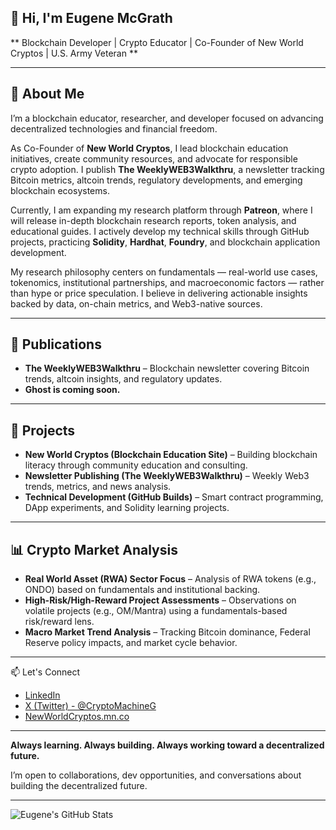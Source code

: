 ## 👋 Hi, I'm Eugene McGrath

** Blockchain Developer | Crypto Educator | Co-Founder of New World Cryptos | U.S. Army Veteran **

---

## 🧠 About Me

I’m a blockchain educator, researcher, and developer focused on advancing decentralized technologies and financial freedom.

As Co-Founder of **New World Cryptos**, I lead blockchain education initiatives, create community resources, and advocate for responsible crypto adoption. I publish **The WeeklyWEB3Walkthru**, a newsletter tracking Bitcoin metrics, altcoin trends, regulatory developments, and emerging blockchain ecosystems.

Currently, I am expanding my research platform through **Patreon**, where I will release in-depth blockchain research reports, token analysis, and educational guides. I actively develop my technical skills through GitHub projects, practicing **Solidity**, **Hardhat**, **Foundry**, and blockchain application development.

My research philosophy centers on fundamentals — real-world use cases, tokenomics, institutional partnerships, and macroeconomic factors — rather than hype or price speculation. I believe in delivering actionable insights backed by data, on-chain metrics, and Web3-native sources.

---

## 📝 Publications
- **The WeeklyWEB3Walkthru** – Blockchain newsletter covering Bitcoin trends, altcoin insights, and regulatory updates.
- **Ghost is coming soon.** 
<!-- - **Patreon Research Series** *(Coming Soon)* – Deep-dive blockchain research reports and sector analysis. -->

---

## 🚀 Projects
- **New World Cryptos (Blockchain Education Site)** – Building blockchain literacy through community education and consulting.
- **Newsletter Publishing (The WeeklyWEB3Walkthru)** – Weekly Web3 trends, metrics, and news analysis.
- **Technical Development (GitHub Builds)** – Smart contract programming, DApp experiments, and Solidity learning projects.
<!-- - **Patreon Research Launch (Coming Soon)** – Research hub for blockchain education and investment strategy. -->

---

## 📊 Crypto Market Analysis
- **Real World Asset (RWA) Sector Focus** – Analysis of RWA tokens (e.g., ONDO) based on fundamentals and institutional backing.
- **High-Risk/High-Reward Project Assessments** – Observations on volatile projects (e.g., OM/Mantra) using a fundamentals-based risk/reward lens.
- **Macro Market Trend Analysis** – Tracking Bitcoin dominance, Federal Reserve policy impacts, and market cycle behavior.

---

📫 Let's Connect

- [LinkedIn](https://www.linkedin.com/in/eugene-mcgrath-550b4897)
- [X (Twitter) - @CryptoMachineG](https://x.com/CryptoMachineG)
- [NewWorldCryptos.mn.co](https://NewWorldCryptos.mn.co)
<!-- - [Patreon.com/NewWorldCryptos](https://patreon.com/NewWorldCryptos) -->

--- 

**Always learning. Always building. Always working toward a decentralized future.**

I’m open to collaborations, dev opportunities, and conversations about building the decentralized future.

---

![Eugene's GitHub Stats](https://github-readme-stats.vercel.app/api?username=cplklegg&show_icons=true&theme=radical)

